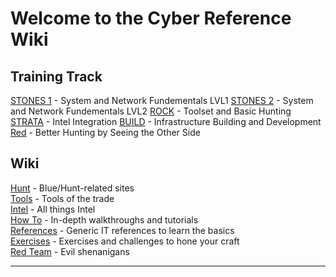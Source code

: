 # Welcome to the Cyber Reference Wiki

## Training Track

[STONES 1](training/stones1/index.md) - System and Network Fundementals LVL1
[STONES 2](training/stones2/index.md) - System and Network Fundementals LVL2
[ROCK](training/rock/index.md) - Toolset and Basic Hunting
[STRATA](training/strata/index.md) - Intel Integration
[BUILD](training/build/index.md) - Infrastructure Building and Development
[Red](training/red/index.md) - Better Hunting by Seeing the Other Side

## Wiki  

[Hunt](wiki/hunt/index.md) - Blue/Hunt-related sites  
[Tools](wiki/tools/index.md) - Tools of the trade  
[Intel](wiki/intel/index.md) - All things Intel  
[How To](wiki/howto/index.md) - In-depth walkthroughs and tutorials  
[References](wiki/references/index.md) - Generic IT references to learn the basics  
[Exercises](wiki/exercises/index.md) - Exercises and challenges to hone your craft  
[Red Team](wiki/red/index.md) - Evil shenanigans


----
